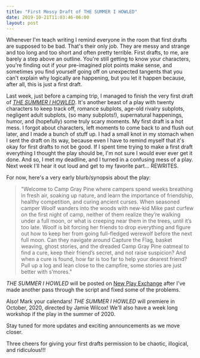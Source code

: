 ```yaml
---
title: "First Messy Draft of THE SUMMER I HOWLED"
date: 2019-10-21T11:03:46-06:00
layout: post
---
```


Whenever I'm teach writing I remind everyone in the room that first drafts are supposed to be bad. That's their only job. They are messy and strange and too long and too short and often pretty terrible. First drafts, to me, are barely a step above an outline. You're still getting to know your characters, you're finding out if your pre-imagined plot points make sense, and sometimes you find yourself going off on unexpected tangents that you can't explain why logically are happening, but you let it happen because, after all, this is just a first draft.

Last week, just before a camping trip, I managed to finish the very first draft of [*THE SUMMER I HOWLED*](https://newplayexchange.org/plays/529011/summer-i-howled). It's another beast of a play with twenty characters to keep track off, romance subplots, age-old rivalry subplots, negligent adult subplots, (so many subplots!), supernatural happenings, humor, and (hopefully) some truly scary moments. My first draft is a hot mess. I forgot about characters, left moments to come back to and flush out later, and I made a bunch of stuff up. I had a small knot in my stomach when I sent the draft on its way, because even I have to remind myself that it's okay for first drafts to not be good. If I spent time trying to make a first draft everything I thought the play should be, I'm not sure I would ever ever get it done. And so, I met my deadline, and I turned in a confusing mess of a play. Next week I'll hear it out loud and get to my favorite part... REWRITES.

For now, here's a very early blurb/synopsis about the play:

>"Welcome to Camp Gray Pine where campers spend weeks breathing in fresh air, soaking up nature, and learn the importance of friendship, healthy competition, and curing ancient curses. When seasoned camper Woolf wanders into the woods with new-kid Mike past curfew on the first night of camp, neither of them realize they’re walking under a full moon, or what is creeping near them in the trees, until it’s too late. Woolf is bit forcing her friends to drop everything and figure out how to keep her from going full-fledged werewolf before the next full moon. Can they navigate around Capture the Flag, basket weaving, ghost stories, and the dreaded Camp Gray Pine oatmeal to find a cure, keep their friend’s secret, and not raise suspicion? And when a cure is found, how far is too far to help your dearest friend? Pull up a log and lean close to the campfire, some stories are just better with s’mores."

*THE SUMMER I HOWLED* will be posted on [New Play Exchange](https://newplayexchange.org/users/275/rachel-bublitz) after I've made another pass through the script and fixed some of the problems.

Also! Mark your calendars! *THE SUMMER I HOWLED* will premiere in October, 2020, directed by Jamie Wilcox! We'll also have a week long workshop if the play in the summer of 2020.

Stay tuned for more updates and exciting announcements as we move closer.

Three cheers for giving your first drafts permission to be chaotic, illogical, and ridiculous!!!
